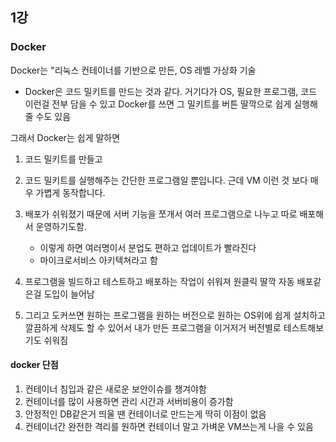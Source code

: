 ## 1강 

### Docker 
Docker는 "리눅스 컨테이너를 기반으로 만든, OS 레벨 가상화 기술
- Docker은 코드 밀키트를 만드는 것과 같다. 거기다가 OS, 필요한 프로그램, 코드 이런걸 전부 담을 수 있고
Docker를 쓰면 그 밀키트를 버튼 딸깍으로 쉽게 실행해줄 수도 있음

그래서 Docker는 쉽게 말하면
1. 코드 밀키트를 만들고
2. 코드 밀키트를 실행해주는 간단한 프로그램일 뿐입니다.
근데 VM 이런 것 보다 매우 가볍게 동작합니다.



1. 배포가 쉬워졌기 때문에 서버 기능을 쪼개서 여러 프로그램으로 나누고 따로 배포해서 운영하기도함.
	- 이렇게 하면 여러명이서 분업도 편하고 업데이트가 빨라진다
	- 마이크로서비스 아키텍쳐라고 함


 2. 프로그램을 빌드하고 테스트하고 배포하는 작업이 쉬워져
원클릭 딸깍 자동 배포같은걸 도입이 늘어남

 3. 그리고 도커쓰면 원하는 프로그램을 원하는 버전으로 원하는 OS위에 쉽게 설치하고 깔끔하게 삭제도 할 수 있어서 
내가 만든 프로그램을 이거저거 버전별로 테스트해보기도 쉬워짐


#### docker 단점
1. 컨테이너 침입과 같은 새로운 보안이슈를 챙겨야함
2. 컨테이너를 많이 사용하면 관리 시간과 서버비용이 증가함 
3. 안정적인 DB같은거 띄울 땐 컨테이너로 만드는게 딱히 이점이 없음
4. 컨테이너간 완전한 격리를 원하면 컨테이너 말고 가벼운 VM쓰는게 나을 수 있음
